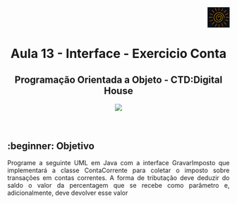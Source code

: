 <div align="right"> <img src="https://github.com/lipollis/Imagens-Git/blob/main/sun%20-%20git.jpg" width="50px"/> </div>

<h1 align="center"> Aula 13 - Interface - Exercicio Conta </h1>
<h2 align="center"> Programação Orientada a Objeto - CTD:Digital House </h2>

<div align="center">
  <img src="https://cdn.jsdelivr.net/gh/devicons/devicon/icons/java/java-original-wordmark.svg" width="70px"/>
  <br>
  <br>
</div>  

<br>
<h2>:beginner: Objetivo</h2>

<p align="justify">Programe a seguinte UML em Java com a interface GravarImposto que implementará a
classe ContaCorrente para coletar o imposto sobre transações em contas correntes. A
forma de tributação deve deduzir do saldo o valor da percentagem que se recebe como
parâmetro e, adicionalmente, deve devolver esse valor</p>


